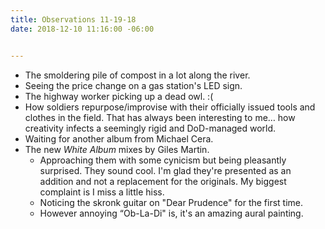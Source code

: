 ```yaml
---
title: Observations 11-19-18
date: 2018-12-10 11:16:00 -06:00


---
```


- The smoldering pile of compost in a lot along the river.
- Seeing the price change on a gas station's LED sign.
- The highway worker picking up a dead owl. :(
- How soldiers repurpose/improvise with their officially issued tools and clothes in the field. That has always been interesting to me… how creativity infects a seemingly rigid and DoD-managed world.
- Waiting for another album from Michael Cera.
- The new *White Album* mixes by Giles Martin.
	- Approaching them with some cynicism but being pleasantly surprised. They sound cool. I'm glad they're presented as an addition and not a replacement for the originals. My biggest complaint is I miss a little hiss.
	- Noticing the skronk guitar on "Dear Prudence" for the first time.
	- However annoying “Ob-La-Di" is, it's an amazing aural painting.